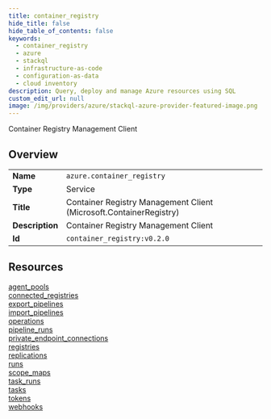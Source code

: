 ```yaml
---
title: container_registry
hide_title: false
hide_table_of_contents: false
keywords:
  - container_registry
  - azure
  - stackql
  - infrastructure-as-code
  - configuration-as-data
  - cloud inventory
description: Query, deploy and manage Azure resources using SQL
custom_edit_url: null
image: /img/providers/azure/stackql-azure-provider-featured-image.png
---
```

Container Registry Management Client  
    

## Overview
<table><tbody>
<tr><td><b>Name</b></td><td><code>azure.container_registry</code></td></tr>
<tr><td><b>Type</b></td><td>Service</td></tr>
<tr><td><b>Title</b></td><td>Container Registry Management Client (Microsoft.ContainerRegistry)</td></tr>
<tr><td><b>Description</b></td><td>Container Registry Management Client</td></tr>
<tr><td><b>Id</b></td><td><code>container_registry:v0.2.0</code></td></tr>
</tbody></table>

## Resources
<div class="row">
<div class="providerDocColumn">
<a href="/providers/azure/container_registry/agent_pools/">agent_pools</a><br />
<a href="/providers/azure/container_registry/connected_registries/">connected_registries</a><br />
<a href="/providers/azure/container_registry/export_pipelines/">export_pipelines</a><br />
<a href="/providers/azure/container_registry/import_pipelines/">import_pipelines</a><br />
<a href="/providers/azure/container_registry/operations/">operations</a><br />
<a href="/providers/azure/container_registry/pipeline_runs/">pipeline_runs</a><br />
<a href="/providers/azure/container_registry/private_endpoint_connections/">private_endpoint_connections</a><br />
<a href="/providers/azure/container_registry/registries/">registries</a><br />
</div>
<div class="providerDocColumn">
<a href="/providers/azure/container_registry/replications/">replications</a><br />
<a href="/providers/azure/container_registry/runs/">runs</a><br />
<a href="/providers/azure/container_registry/scope_maps/">scope_maps</a><br />
<a href="/providers/azure/container_registry/task_runs/">task_runs</a><br />
<a href="/providers/azure/container_registry/tasks/">tasks</a><br />
<a href="/providers/azure/container_registry/tokens/">tokens</a><br />
<a href="/providers/azure/container_registry/webhooks/">webhooks</a><br />
</div>
</div>
